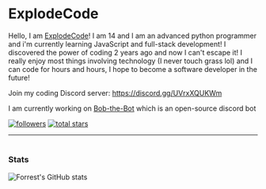 # ExplodeCode

Hello, I am [ExplodeCode](https://www.youtube.com/channel/UCeorKmBztR5GGfdU4451YJQ)! I am 14 and I am an advanced python programmer and i'm currently learning JavaScript and full-stack development! I discovered the power of coding 2 years ago and now I can't escape it! I really enjoy most things involving technology (I never touch grass lol) and I can code for hours and hours, I hope to become a software developer in the future! 

Join my coding Discord server: [https://discord.gg/UVrxXQUKWm ](https://discord.gg/UVrxXQUKWm )

I am currently working on [Bob-the-Bot](https://github.com/ExplodeC0de/Bob-the-Bot) which is an open-source discord bot

<a href="https://discord.com/users/<896814282317131848>">
</a>

  <p align="left">
      <a href="https://github.com/ExplodeC0de?tab=followers">
         <img alt="followers" title="Follow me" src="https://custom-icon-badges.demolab.com/github/followers/ExplodeC0de?color=236ad3&labelColor=1155ba&style=for-the-badge&logo=person-add&label=Follow&logoColor=white"/></a>
      <a href="https://github.com/ExplodeC0de?tab=repositories&sort=stargazers">
         <img alt="total stars" title="Total stars on GitHub" src="https://custom-icon-badges.demolab.com/github/stars/ExplodeC0de?color=55960c&style=for-the-badge&labelColor=488207&logo=star"/></a>
   </p>

---

#

###  Stats

![Forrest's GitHub stats](https://github-readme-stats.vercel.app/api?username=ExplodeC0de&show_icons=true&theme=codeSTACKr)

<!-- ![GitHub Streak](https://streak-stats.demolab.com?user=CattopyTheWeb&theme=codeSTACKr&border_radius=4.5) -->
